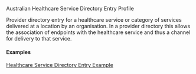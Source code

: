 Australian Healthcare Service Directory Entry Profile

Provider directory entry for a healthcare service or category of services delivered at a location by an organisation.
In a provider directory this allows the association of endpoints with the healthcare service and thus a channel for delivery to that service.

#### Examples

[Healthcare Service Directory Entry Example](HealthcareService-example0.html)

